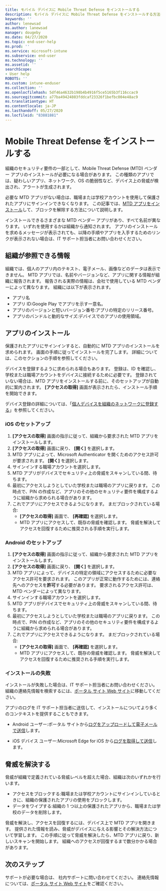 ```yaml
---
title: モバイル デバイスに Mobile Threat Defense をインストールする
description: モバイル デバイスに Mobile Threat Defense をインストールする方法を説明します。
keywords: ''
author: lenewsad
ms.author: lanewsad
manager: dougeby
ms.date: 04/27/2020
ms.topic: end-user-help
ms.prod: ''
ms.service: microsoft-intune
ms.subservice: end-user
ms.technology: ''
ms.assetid: ''
searchScope:
- User help
ROBOTS: ''
ms.custom: intune-enduser
ms.collection: ''
ms.openlocfilehash: 5df46a4632b198b4b4916f5ce5165b3f116ccac9
ms.sourcegitcommit: a77ba49424803fddcaf23326f1befbc004e48ac9
ms.translationtype: HT
ms.contentlocale: ja-JP
ms.lasthandoff: 05/27/2020
ms.locfileid: "83881881"
---
```

# <a name="install-mobile-threat-defense"></a>Mobile Threat Defense をインストールする   

組織のセキュリティ要件の一部として、Mobile Threat Defense (MTD) ベンダー アプリのインストールが必要になる場合があります。 この種類のアプリでは、疑わしいアプリ、ネットワーク、OS の脆弱性など、デバイス上の脅威が検出され、アラートが生成されます。  

必要な MTD アプリがない場合は、職場または学校アカウントを使用して保護されたアプリにサインインできなくなります。 この記事では、[MTD アプリをインストール](set-up-mobile-threat-defense.md#install-app)して、ブロックを解除する方法について説明します。  

インストールできるさまざまな MTD ベンダー アプリがあり、すべて名前が異なります。 いずれを使用するかは組織から通知されます。 アプリのインストールを求めるメッセージが表示されても、以降の手順やアプリを入手するためのリンクが表示されない場合は、IT サポート担当者にお問い合わせください。 


## <a name="information-your-organization-can-see"></a>組織が参照できる情報   

組織では、個人のアプリ内のテキスト、電子メール、画像などのデータは表示できません。 MTD アプリでは、名前やバージョンなど、アプリに関する情報が組織に報告されます。 報告される実際の情報は、会社で使用している MTD ベンダーによって異なります。 組織には以下が表示されます。   

* アプリ名  
* アプリ ID:Google Play でアプリを示す一意名。  
* アプリのバージョンと短いバージョン番号:アプリの特定のリリース番号。  
* アプリのバンドルと動的なサイズ:デバイスでのアプリの使用領域。 


## <a name="install-app"></a>アプリのインストール    
保護されたアプリにサインインすると、自動的に MTD アプリのインストールを求められます。 画面の手順に従ってインストールを完了します。 詳細については、このセクションの手順を参照してください。  
 
デバイスを登録するように求められる場合もあります。 登録は、ID を確認し、学校または職場アカウントをデバイスに接続するために必要です。 登録されていない場合は、MTD アプリをインストールする前に、そのセットアップが自動的に案内されます。 **[アクセスの取得]** 画面が表示されたら、インストール手順を開始できます。  

デバイス登録の詳細については、「[個人デバイスを組織のネットワークに登録する](https://docs.microsoft.com/azure/active-directory/user-help/user-help-register-device-on-network)」を参照してください。  

### <a name="ios-setup"></a>iOS のセットアップ  

1. **[アクセスの取得]** 画面の指示に従って、組織から要求された MTD アプリをインストールします。   
2. **[アクセスの取得]** 画面に戻り、 **[開く]** を選択します。  
3. MTD アプリによって、Microsoft Authenticator を開くためのアクセス許可が要求されます。 **[開く]** を選択します。 
4. サインインする職場アカウントを選択します。 
5. MTD アプリがデバイスでセキュリティ上の脅威をスキャンしている間、待ちます。 
6. 最初にアクセスしようとしていた学校または職場のアプリに戻ります。 この時点で、PIN の作成など、アプリのその他のセキュリティ要件を構成するように組織から求められる場合があります。   
7. これでアプリにアクセスできるようになります。 まだブロックされている場合:  
    * **[アクセスの取得]** 画面で、 **[再確認]** を選択します。  
    * MTD アプリにアクセスして、既存の脅威を確認します。 脅威を解決してアクセスを回復するために推奨される手順を実行します。    

### <a name="android-setup"></a>Android のセットアップ 

1. **[アクセスの取得]** 画面の指示に従って、組織から要求された MTD アプリをインストールします。  
2. **[アクセスの取得]** 画面に戻り、 **[開く]** を選択します。  
3. MTD アプリによって、デバイスの特定の領域にアクセスするために必要なアクセス許可を要求されます。 このアプリが正常に動作するためには、連絡先へのアクセスを**許可**する必要があります。 要求されるアクセス許可は、MTD ベンダーによって異なります。  
4. サインインする職場アカウントを選択します。  
5. MTD アプリがデバイスでセキュリティ上の脅威をスキャンしている間、待ちます。  
6. 最初にアクセスしようとしていた学校または職場のアプリに戻ります。 この時点で、PIN の作成など、アプリのその他のセキュリティ要件を構成するように組織から求められる場合があります。  
7. これでアプリにアクセスできるようになります。 まだブロックされている場合:  
    * **[アクセスの取得]** 画面で、 **[再確認]** を選択します。  
    * MTD アプリにアクセスして、既存の脅威を確認します。 脅威を解決してアクセスを回復するために推奨される手順を実行します。  

### <a name="installation-failed"></a>インストールの失敗  

インストールが失敗した場合は、IT サポート担当者にお問い合わせください。 組織の連絡先情報を検索するには、[ポータル サイト Web サイト](https://go.microsoft.com/fwlink/?linkid=2010980)に移動してください。  

アプリのログを IT サポート担当者に送信して、インストールについてより多くのコンテキストを提供することもできます。  
* Android ユーザー:ポータル サイトから[ログをアップロードして電子メールで送信](https://docs.microsoft.com/mem/intune/user-help/send-logs-to-your-it-admin-by-email-android)します。   

* iOS デバイス ユーザー:Microsoft Edge for iOS から[ログを取得して送信](https://docs.microsoft.com/intune/apps/manage-microsoft-edge#use-microsoft-edge-to-access-managed-app-logs)します。  

## <a name="resolve-a-threat"></a>脅威を解決する  
脅威が組織で定義されている脅威レベルを超えた場合、組織は次のいずれかを行います。  
   
* アクセスをブロックする:職場または学校アカウントにサインインしているときに、組織の保護されたアプリの使用をブロックします。  
* データをワイプする:組織の 1 つ以上の保護されたアプリから、職場または学校のデータを削除します。  

脅威を解決し、アクセスを回復するには、デバイス上で MTD アプリを開きます。 提供された情報を読み、脅威がデバイスに与える影響とその解決方法について学習します。 この手順に従って脅威を解決したら、MTD アプリに戻り、新しいスキャンを開始します。 組織へのアクセスが回復するまで数分かかる場合があります。  

## <a name="next-steps"></a>次のステップ  

サポートが必要な場合は、 社内サポートに問い合わせてください。 連絡先情報については、[ポータル サイト Web サイト](https://go.microsoft.com/fwlink/?linkid=2010980)をご確認ください。

